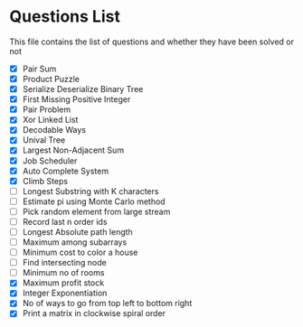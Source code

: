 # Questions List
This file contains the list of questions and whether they have been solved or not

- [x] Pair Sum
- [x] Product Puzzle
- [x] Serialize Deserialize Binary Tree
- [x] First Missing Positive Integer
- [x] Pair Problem
- [x] Xor Linked List
- [x] Decodable Ways
- [x] Unival Tree
- [x] Largest Non-Adjacent Sum
- [x] Job Scheduler
- [x] Auto Complete System
- [x] Climb Steps
- [ ] Longest Substring with K characters
- [ ] Estimate pi using Monte Carlo method
- [ ] Pick random element from large stream
- [ ] Record last n order ids
- [ ] Longest Absolute path length
- [ ] Maximum among subarrays
- [ ] Minimum cost to color a house
- [ ] Find intersecting node
- [ ] Minimum no of rooms
- [x] Maximum profit stock
- [x] Integer Exponentiation
- [x] No of ways to go from top left to bottom right
- [x] Print a matrix in clockwise spiral order
